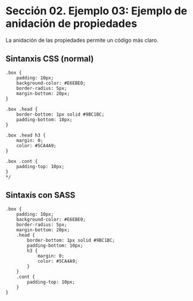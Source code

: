 # Sección 02. Ejemplo 03: Ejemplo de anidación de propiedades
La anidación de las propiedades permite un código más claro.
## Sintanxis CSS (normal)
```
.box {
    padding: 10px;
    background-color: #E6EBE0;
    border-radius: 5px;
    margin-bottom: 20px;
}    

.box .head {
    border-bottom: 1px solid #9BC1BC;
    padding-bottom: 10px;
}

.box .head h3 {
    margin: 0;
    color: #5CA4A9;
}

.box .cont {
    padding-top: 10px;    
}
*/
```
## Sintaxis con SASS
```
.box {
    padding: 10px;
    background-color: #E6EBE0;
    border-radius: 5px;
    margin-bottom: 20px;
    .head {
        border-bottom: 1px solid #9BC1BC;
        padding-bottom: 10px;
        h3 {
            margin: 0;
            color: #5CA4A9;
        }
    }
    .cont {
        padding-top: 10px;
    }
}
```